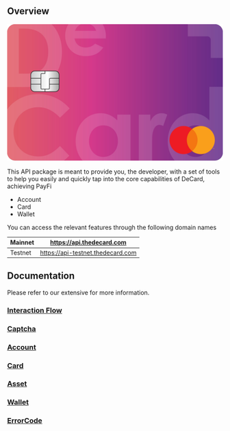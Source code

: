 
## Overview

![](./images/deCard.jpeg)

This API package is meant to provide you, the developer, with a set of tools to help you easily and quickly tap into the core capabilities of DeCard, achieving PayFi
- Account
- Card
- Wallet

You can access the relevant features through the following domain names

| Mainnet | https://api.thedecard.com         |
| ------- | --------------------------------- |
| Testnet | https://api-testnet.thedecard.com |


## Documentation
Please refer to our extensive for more information.
### [Interaction Flow](./flow/readme.md)

### [Captcha](./captcha/readme.md)

### [Account](./account/readme.md)
### [Card](./card/readme.md)
### [Asset](./asset/readme.md)
### [Wallet](./wallet/readme.md)
### [ErrorCode](./error-code/readme.md)







